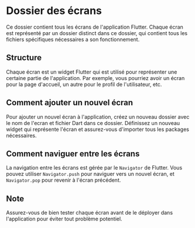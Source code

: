 # Dossier des écrans

Ce dossier contient tous les écrans de l'application Flutter. Chaque écran est représenté par un dossier distinct dans ce dossier, qui contient tous les fichiers spécifiques nécessaires a son fonctionnement.

## Structure

Chaque écran est un widget Flutter qui est utilisé pour représenter une certaine partie de l'application. Par exemple, vous pourriez avoir un écran pour la page d'accueil, un autre pour le profil de l'utilisateur, etc.

## Comment ajouter un nouvel écran

Pour ajouter un nouvel écran à l'application, créez un nouveau dossier avec le nom de l'ecran et fichier Dart dans ce dossier. Définissez un nouveau widget qui représente l'écran et assurez-vous d'importer tous les packages nécessaires.

## Comment naviguer entre les écrans

La navigation entre les écrans est gérée par le `Navigator` de Flutter. Vous pouvez utiliser `Navigator.push` pour naviguer vers un nouvel écran, et `Navigator.pop` pour revenir à l'écran précédent.

## Note

Assurez-vous de bien tester chaque écran avant de le déployer dans l'application pour éviter tout problème potentiel.